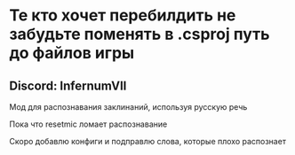 # Те кто хочет перебилдить не забудьте поменять в .csproj путь до файлов игры
## Discord: InfernumVII

Мод для распознавания заклинаний, используя русскую речь

Пока что resetmic ломает распознавание

Скоро добавлю конфиги и подправлю слова, которые плохо распознает
